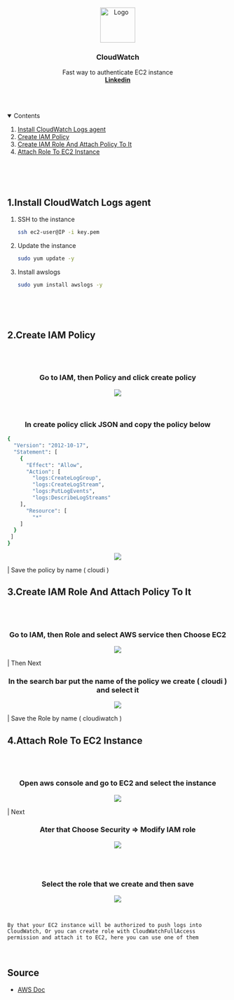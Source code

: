 <br />
<p align="center"> 
    <img src="images/cloudw.png" alt="Logo" width="80" height="80">
  <h3 align="center">CloudWatch</h3>
  
  <p align="center">
    Fast way to authenticate EC2 instance
    <br /> 
    <a href="https://www.linkedin.com/in/ahmed-bejaoui-75b57318a"><strong>Linkedin</strong></a>
    <br />
    <br />
    <br />
    <br />
  </p>
</p>


 
<details open="open">
  <summary>Contents</summary>
  <ol> 
    <li><a href="#">Install CloudWatch Logs agent</a></li>
    <li><a href="#">Create IAM Policy</a></li>
    <li><a href="#">Create IAM Role And Attach Policy To It</a></li>
    <li><a href="#">Attach Role To EC2 Instance</a></li> 
  </ol>
</details>

<br />
<br />
<br />
 
## 1.Install CloudWatch Logs agent

1. SSH to the instance
   ```sh
   ssh ec2-user@IP -i key.pem
   ```
2. Update the instance
   ```sh
   sudo yum update -y
   ```
3. Install awslogs 
   ```sh
   sudo yum install awslogs -y 
   ```
<br />
<br />
<br />

## 2.Create IAM Policy

<br />
<br />
<h3 align="center">Go to IAM, then Policy and click create policy</h3>
<p align="center"> 
  <img src="images/poli1.jpg" >
</p> 

<br />

<h3 align="center">In create policy click JSON and copy the policy below</h3>

```sh
{
  "Version": "2012-10-17",
  "Statement": [
    {
      "Effect": "Allow",
      "Action": [
        "logs:CreateLogGroup",
        "logs:CreateLogStream",
        "logs:PutLogEvents",
        "logs:DescribeLogStreams"
    ],
      "Resource": [
        "*"
    ]
  }
 ]
}
```
<p align="center"> 
  <img src="images/poli2.png">
</p> 

| Save the policy by name ( cloudi )


## 3.Create IAM Role And Attach Policy To It

<br />
<br />
<h3 align="center">Go to IAM, then Role and select AWS service then Choose EC2</h3>
<p align="center"> 
  <img src="images/role1.png" >
</p> 

| Then Next
<br />
 
<h3 align="center">In the search bar put the name of the policy we create (  cloudi ) and select it</h3>
<p align="center"> 
  <img src="images/role2.png" >
</p> 
| Save the Role by name ( cloudiwatch )
<br />

## 4.Attach Role To EC2 Instance

<br />
<br />
<h3 align="center">Open aws console and go to EC2 and select the instance</h3>
<p align="center"> 
  <img src="images/ens1.jpg" >
</p> 

|  Next
<br />
 
<h3 align="center">Ater that Choose  Security => Modify IAM role</h3>
<p align="center"> 
  <img src="images/ens2.jpg" >
</p> 
<br />

<br />
 
<h3 align="center">Select the role that we create and then save</h3>
<p align="center"> 
  <img src="images/ens3.png" >
</p> 
<br />


```doc 
By that your EC2 instance will be authorized to push logs into CloudWatch, Or you can create role with CloudWatchFullAccess permission and attach it to EC2, here you can use one of them
```

<br />


## Source
* [AWS Doc](https://docs.aws.amazon.com/AmazonCloudWatch/latest/logs/QuickStartEC2Instance.html) 